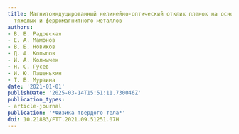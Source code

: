 ```yaml
---
title: Магнитоиндуцированный нелинейно-оптический отклик плeнок на основе нанослоeв
  тяжeлых и ферромагнитного металлов
authors:
- В. В. Радовская
- Е. А. Мамонов
- В. Б. Новиков
- Д. А. Копылов
- И. А. Колмычек
- Н. С. Гусев
- И. Ю. Пашенькин
- T. В. Мурзина
date: '2021-01-01'
publishDate: '2025-03-14T15:51:11.730046Z'
publication_types:
- article-journal
publication: '*Физика твердого тела*'
doi: 10.21883/FTT.2021.09.51251.07H
---
```

